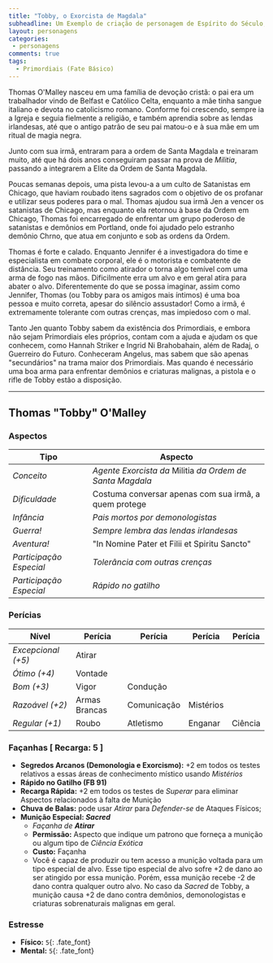 ```yaml
---
title: "Tobby, o Exorcista de Magdala"
subheadline: Um Exemplo de criação de personagem de Espírito do Século, usando meu cenário pessoal Primordiais
layout: personagens
categories:
 - personagens
comments: true
tags:
  - Primordiais (Fate Básico)
---
```


Thomas O'Malley nasceu em uma família de devoção cristã: o pai era um trabalhador vindo de Belfast e Católico Celta, enquanto a mãe tinha sangue italiano e devota no catolicismo romano. Conforme foi crescendo, sempre ia a Igreja e seguia fielmente a religião, e também aprendia sobre as lendas irlandesas, até que o antigo patrão de seu pai matou-o e à sua mãe em um ritual de magia negra. 

Junto com sua irmã, entraram para a ordem de Santa Magdala e treinaram muito, até que há dois anos conseguiram passar na prova de _Militia_, passando a integrarem a Elite da Ordem de Santa Magdala. 

Poucas semanas depois, uma pista levou-a a um culto de Satanistas em Chicago, que haviam roubado itens sagrados com o objetivo de os profanar e utilizar seus poderes para o mal. Thomas ajudou sua irmã Jen a vencer os satanistas de Chicago, mas enquanto ela retornou à base da Ordem em Chicago, Thomas foi encarregado de enfrentar um grupo poderoso de satanistas e demônios em Portland, onde foi ajudado pelo estranho demônio Chrno, que atua em conjunto e sob as ordens da Ordem.  

Thomas é forte e calado. Enquanto Jennifer é a investigadora do time e especialista em combate corporal, ele é o motorista e combatente de distância. Seu treinamento como atirador o torna algo temível com uma arma de fogo nas mãos. Dificilmente erra um alvo e em geral atira para abater o alvo. Diferentemente do que se possa imaginar, assim como Jennifer, Thomas (ou Tobby para os amigos mais íntimos) é uma boa pessoa e muito correta, apesar do silêncio assustador! Como a irmã, é extremamente tolerante com outras crenças, mas impiedoso com o mal.

Tanto Jen quanto Tobby sabem da existência dos Primordiais, e embora não sejam Primordiais eles próprios, contam com a ajuda e ajudam os que conhecem, como Hannah Striker e Ingrid Ni Brahobahain, além de Radaj, o Guerreiro do Futuro. Conheceram Angelus, mas sabem que são apenas "secundários" na trama maior dos Primordiais. Mas quando é necessário uma boa arma para enfrentar demônios e criaturas malignas, a pistola e o rifle de Tobby estão a disposição.

---

## Thomas "Tobby" O'Malley 

### Aspectos

| **Tipo** | **Aspecto** |
|-|-|
| _Conceito_ | _Agente Exorcista da_ Militia _da Ordem de Santa Magdala_ |
| _Dificuldade_ | Costuma conversar apenas com sua irmã, a quem protege |
| _Infância_ |  _Pais mortos por demonologistas_ |
| _Guerra!_ | _Sempre lembra das lendas irlandesas_ |
| _Aventura!_ | "In Nomine Pater et Filii et Spiritu Sancto" |
| _Participação Especial_ | _Tolerância com outras crenças_ |
| _Participação Especial_ | _Rápido no gatilho_ |

### Perícias


| **Nível** | **Perícia** | **Perícia** | **Perícia** | **Perícia** |
|-|-|-|-|-|
| _Excepcional (+5)_ | Atirar | | | |
| _Ótimo (+4)_ | Vontade  | | | |
| _Bom (+3)_ | Vigor | Condução | | |
| _Razoável (+2)_ | Armas Brancas | Comunicação | Mistérios | |
| _Regular (+1)_ | Roubo | Atletismo | Enganar | Ciência  |


### Façanhas [ Recarga: 5 ]

+ **Segredos Arcanos (Demonologia e Exorcismo):** +2 em todos os testes relativos a essas áreas de conhecimento místico usando _Mistérios_
+ **Rápido no Gatilho (FB 91)**
+ **Recarga Rápida:** +2 em todos os testes de _Superar_ para eliminar Aspectos relacionados à falta de Munição
+ **Chuva de Balas:** pode usar _Atirar_ para _Defender-se_ de Ataques Físicos;
+ **Munição Especial: _Sacred_**
    + _Façanha de **Atirar**_
    + **Permissão:** Aspecto que indique um patrono que forneça a munição ou algum tipo de _Ciência Exótica_
    + **Custo:** Façanha
    + Você é capaz de produzir ou tem acesso a munição voltada para um tipo especial de alvo. Esse tipo especial de alvo sofre +2 de dano ao ser atingido por essa munição. Porém, essa munição recebe -2 de dano contra qualquer outro alvo. No caso da _Sacred_ de Tobby, a munição causa +2 de dano contra demônios, demonologistas e criaturas sobrenaturais malignas em geral.
        
### Estresse

+ **Físico:** `5`{: .fate_font}
+ **Mental:** `5`{: .fate_font}
